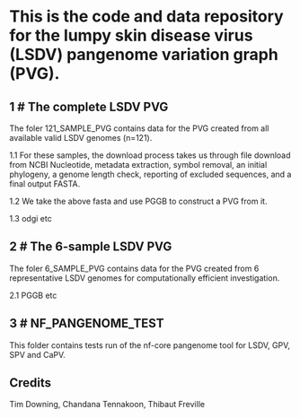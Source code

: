 # This is the code and data repository for the lumpy skin disease virus (LSDV) pangenome variation graph (PVG).

## 1 # The complete LSDV PVG 

The foler 121_SAMPLE_PVG contains data for the PVG created from all available valid LSDV genomes (n=121). 

1.1 For these samples, the download process takes us through file download from NCBI Nucleotide, metadata extraction, symbol removal, an initial phylogeny, a genome length check, reporting of excluded sequences, and a final output FASTA.

1.2 We take the above fasta and use PGGB to construct a PVG from it.

1.3 odgi etc

## 2 # The 6-sample LSDV PVG

The foler 6_SAMPLE_PVG contains data for the PVG created from 6 representative LSDV genomes for computationally efficient investigation.

2.1 PGGB etc



## 3 # NF_PANGENOME_TEST

This folder contains tests run of the nf-core pangenome tool for LSDV, GPV, SPV and CaPV.


## Credits

Tim Downing, Chandana Tennakoon, Thibaut Freville
